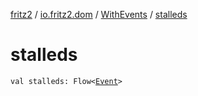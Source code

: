 [fritz2](../../index.md) / [io.fritz2.dom](../index.md) / [WithEvents](index.md) / [stalleds](./stalleds.md)

# stalleds

`val stalleds: Flow<`[`Event`](https://kotlinlang.org/api/latest/jvm/stdlib/org.w3c.dom.events/-event/index.html)`>`